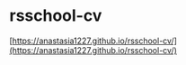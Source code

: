 # rsschool-cv

[https://anastasia1227.github.io/rsschool-cv/](https://anastasia1227.github.io/rsschool-cv/)